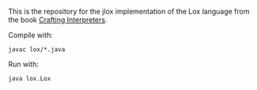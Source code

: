 This is the repository for the jlox implementation of the Lox language from the book [Crafting Interpreters](https://craftinginterpreters.com/).

Compile with:
```
javac lox/*.java
```

Run with:
```
java lox.Lox
```
